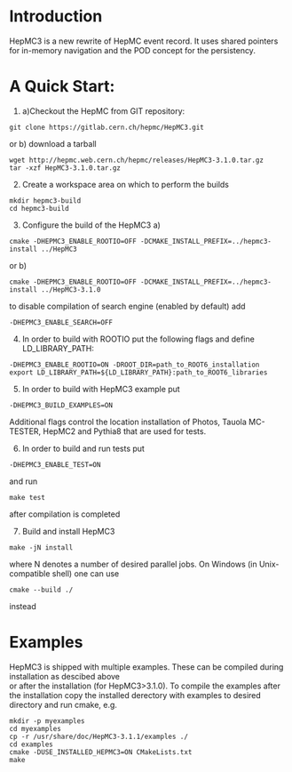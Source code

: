 # Introduction
HepMC3 is a new rewrite of HepMC event record. It uses shared pointers for in-memory navigation and the POD concept for the persistency. 

# A Quick Start:

1. a)Checkout the HepMC from GIT repository:
 
  ```
  git clone https://gitlab.cern.ch/hepmc/HepMC3.git
  ```
  or b) download a tarball 
  ```
  wget http://hepmc.web.cern.ch/hepmc/releases/HepMC3-3.1.0.tar.gz
  tar -xzf HepMC3-3.1.0.tar.gz  
  ```
2. Create a workspace area on which to perform the builds 
  ```
  mkdir hepmc3-build
  cd hepmc3-build
  ```
  
3. Configure the build of the HepMC3
  a)
  ```
  cmake -DHEPMC3_ENABLE_ROOTIO=OFF -DCMAKE_INSTALL_PREFIX=../hepmc3-install ../HepMC3 
  ```
  or b)
  ```
  cmake -DHEPMC3_ENABLE_ROOTIO=OFF -DCMAKE_INSTALL_PREFIX=../hepmc3-install ../HepMC3-3.1.0 
  ```
  to disable compilation of search engine (enabled by default) add
  
  ```
  -DHEPMC3_ENABLE_SEARCH=OFF
  ```
  
4. In order to build with ROOTIO put the following flags and define LD_LIBRARY_PATH: 
  ```
  -DHEPMC3_ENABLE_ROOTIO=ON -DROOT_DIR=path_to_ROOT6_installation
  export LD_LIBRARY_PATH=${LD_LIBRARY_PATH}:path_to_ROOT6_libraries
  ```
  
5. In order to build with HepMC3 example put
  ```
  -DHEPMC3_BUILD_EXAMPLES=ON 
  ``` 
  
  Additional flags control the location installation of Photos, Tauola MC-TESTER, HepMC2 
  and Pythia8  that are used for tests.
  
6. In order to build and run tests put
  ```
  -DHEPMC3_ENABLE_TEST=ON
  ```
  and run 
  ```
  make test
  ```
  after compilation is completed

  
7. Build and install HepMC3
  ```
  make -jN install

  ```
where N denotes a number of desired parallel jobs.
On Windows (in Unix-compatible shell) one can use 
```
cmake --build ./
```
instead





#  Examples
HepMC3 is shipped with multiple examples. These can be compiled during installation as descibed above  
or after the installation (for HepMC3>3.1.0). 
To compile the examples after the installation  copy the installed derectory with examples to desired directory 
and run cmake, e.g. 

```
mkdir -p myexamples
cd myexamples
cp -r /usr/share/doc/HepMC3-3.1.1/examples ./
cd examples
cmake -DUSE_INSTALLED_HEPMC3=ON CMakeLists.txt
make
```
